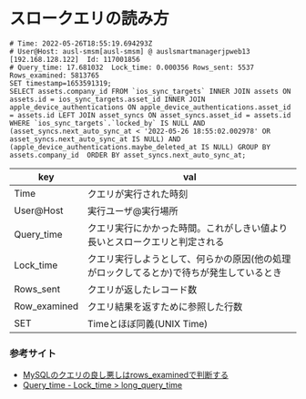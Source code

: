スロークエリの読み方
===

```
# Time: 2022-05-26T18:55:19.694293Z
# User@Host: ausl-smsm[ausl-smsm] @ auslsmartmanagerjpweb13 [192.168.128.122]  Id: 117001856
# Query_time: 17.681032  Lock_time: 0.000356 Rows_sent: 5537  Rows_examined: 5813765
SET timestamp=1653591319;
SELECT assets.company_id FROM `ios_sync_targets` INNER JOIN assets ON assets.id = ios_sync_targets.asset_id INNER JOIN apple_device_authentications ON apple_device_authentications.asset_id = assets.id LEFT JOIN asset_syncs ON asset_syncs.asset_id = assets.id WHERE `ios_sync_targets`.`locked_by` IS NULL AND (asset_syncs.next_auto_sync_at < '2022-05-26 18:55:02.002978' OR asset_syncs.next_auto_sync_at IS NULL) AND (apple_device_authentications.maybe_deleted_at IS NULL) GROUP BY assets.company_id  ORDER BY asset_syncs.next_auto_sync_at;
```

|key|val|
|---|---|
|Time|クエリが実行された時刻|
|User@Host|実行ユーザ@実行場所|
|Query_time|クエリ実行にかかった時間。これがしきい値より長いとスロークエリと判定される|
|Lock_time|クエリ実行しようとして、何らかの原因(他の処理がロックしてるとか)で待ちが発生しているとき|
|Rows_sent|クエリが返したレコード数|
|Row_examined|クエリ結果を返すために参照した行数|
|SET|Timeとほぼ同義(UNIX Time)|

### 参考サイト
- [MySQLのクエリの良し悪しはrows_examinedで判断する](https://blog.kamipo.net/entry/2018/03/22/084126)
- [Query_time - Lock_time > long_query_time](https://takatoshiono.hatenablog.com/entry/2015/02/09/230037)
